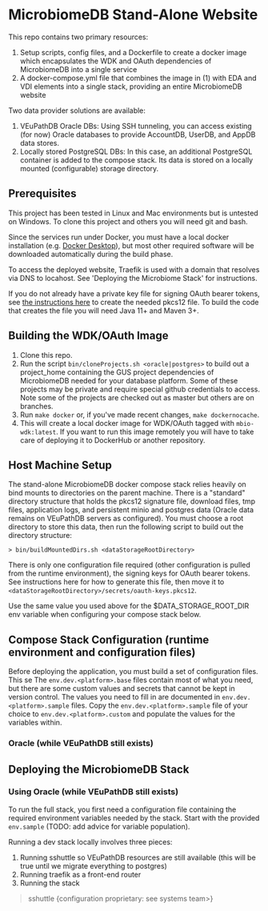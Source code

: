 # MicrobiomeDB Stand-Alone Website

This repo contains two primary resources:
1. Setup scripts, config files, and a Dockerfile to create a docker image which encapsulates the WDK and OAuth dependencies of MicrobiomeDB into a single service
2. A docker-compose.yml file that combines the image in (1) with EDA and VDI elements into a single stack, providing an entire MicrobiomeDB website

Two data provider solutions are available:
1. VEuPathDB Oracle DBs: Using SSH tunneling, you can access existing (for now) Oracle databases to provide AccountDB, UserDB, and AppDB data stores.
2. Locally stored PostgreSQL DBs: In this case, an additional PostgreSQL container is added to the compose stack.  Its data is stored on a locally mounted (configurable) storage directory.

## Prerequisites

This project has been tested in Linux and Mac environments but is untested on Windows.  To clone this project and others you will need git and bash.

Since the services run under Docker, you must have a local docker installation (e.g. [Docker Desktop](https://www.docker.com/products/docker-desktop)), but most other required software will be downloaded automatically during the build phase.

To access the deployed website, Traefik is used with a domain that resolves via DNS to locahost.  See 'Deploying the Microbiome Stack' for instructions.

If you do not already have a private key file for signing OAuth bearer tokens, see [the instructions here](https://github.com/VEuPathDB/OAuth2Server?tab=readme-ov-file#generating-private-keys-for-signing-bearer-tokens) to create the needed pkcs12 file.  To build the code that creates the file you will need Java 11+ and Maven 3+.

## Building the WDK/OAuth Image

1. Clone this repo.
2. Run the script `bin/cloneProjects.sh <oracle|postgres>` to build out a project_home containing the GUS project dependencies of MicrobiomeDB needed for your database platform.  Some of these projects may be private and require special github credentials to access.  Note some of the projects are checked out as master but others are on branches.
3. Run `make docker` or, if you've made recent changes,  `make dockernocache`.
4. This will create a local docker image for WDK/OAuth tagged with `mbio-wdk:latest`.  If you want to run this image remotely you will have to take care of deploying it to DockerHub or another repository.

## Host Machine Setup

The stand-alone MicrobiomeDB docker compose stack relies heavily on bind mounts to directories on the parent machine.  There is a "standard" directory structure that holds the pkcs12 signature file, download files, tmp files, application logs, and persistent minio and postgres data (Oracle data remains on VEuPathDB servers as configured).  You must choose a root directory to store this data, then run the following script to build out the directory structure:
```
> bin/buildMountedDirs.sh <dataStorageRootDirectory>
```
There is only one configuration file required (other configuration is pulled from the runtime environment), the signing keys for OAuth bearer tokens.  See instructions here for how to generate this file, then move it to `<dataStorageRootDirectory>/secrets/oauth-keys.pkcs12`.

Use the same value you used above for the $DATA_STORAGE_ROOT_DIR env variable when configuring your compose stack below.

## Compose Stack Configuration (runtime environment and configuration files)

Before deploying the application, you must build a set of configuration files.  This se  The `env.dev.<platform>.base` files contain most of what you need, but there are some custom values and secrets that cannot be kept in version control.  The values you need to fill in are documented in `env.dev.<platform>.sample` files.  Copy the `env.dev.<platform>.sample` file of your choice to `env.dev.<platform>.custom` and populate the values for the variables within.

### Oracle (while VEuPathDB still exists)


## Deploying the MicrobiomeDB Stack

### Using Oracle (while VEuPathDB still exists)

To run the full stack, you first need a configuration file containing the required environment variables needed by the stack.  Start with the provided `env.sample` (TODO: add advice for variable population).

Running a dev stack locally involves three pieces:
1. Running sshuttle so VEuPathDB resources are still available (this will be true until we migrate everything to postgres)
2. Running traefik as a front-end router
3. Running the stack

> sshuttle {configuration proprietary: see systems team>}
